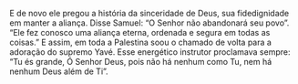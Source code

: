 ﻿E de novo ele pregou a história da sinceridade de Deus, sua fidedignidade em manter a aliança. Disse Samuel: “O Senhor não abandonará seu povo”. “Ele fez conosco uma aliança eterna, ordenada e segura em todas as coisas.” E assim, em toda a Palestina soou o chamado de volta para a adoração do supremo Yavé. Esse energético instrutor proclamava sempre: “Tu és grande, Ó Senhor Deus, pois não há nenhum como Tu, nem há nenhum Deus além de Ti”.